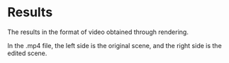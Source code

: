 # Results
The results in the format of video obtained through rendering.


In the .mp4 file, the left side is the original scene, and the right side is the edited scene.
